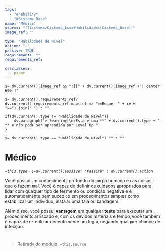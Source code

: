 ```yaml
---
tags:
  - "#hability"
  - "#Sistema_Base"
name: "Médico"
source: "[[Sistema/Sistema_Base#Habilidades|Sistema_Base]]"
image_ref: ""

type: "Habilidade de Nível"
action: "-"
passive: TRUE
requirements: ""
requirements_ref:  

cssclasses:
  - paper
---
```

`$= dv.current().image_ref && "![[" + dv.current().image_ref +"| center 600]]"`


`$= dv.current().requirements_ref? dv.current().requirements_ref.map(ref => "==Requer " + ref+ "==").join(" ") : ""`

```dataviewjs
if(dv.current().type != "Habilidade de Nível"){
	dv.paragraph(">[!warning]\n>Esta é uma **" + dv.current().type + " ** e não pode ser aprendida por Level Up ")
}
```


`$= dv.current().type == "Habilidade de Nível"? "" : ""`
# Médico
*`=this.type` - `$=dv.current().passive? "Passiva" : dv.current().action`*

Você possui um conhecimento profundo do corpo humano e das coisas que o fazem mal. Você é capaz de definir os cuidados apropriados para lidar com qualquer tipo de ferimento ou condição negativa e é automaticamente bem sucedido em procedimentos simples como estabilizar um indivíduo, instalar uma tala ou bandagem. 

Além disso, você possui **vantagem** em qualquer **teste** para executar um procedimento arriscado e, com os devidos materiais e tempo, você também é capaz de esterilizar decentemente um lugar, negando qualquer chance de infecção.


#
> Retirado do modulo: `=this.source`